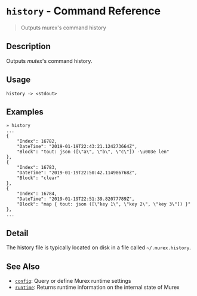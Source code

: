# `history` - Command Reference

> Outputs murex's command history

## Description

Outputs _mutex_'s command history.

## Usage

    history -> <stdout>

## Examples

    » history
    ...
    {
        "Index": 16782,
        "DateTime": "2019-01-19T22:43:21.124273664Z",
        "Block": "tout: json ([\"a\", \"b\", \"c\"]) -\u003e len"
    },
    {
        "Index": 16783,
        "DateTime": "2019-01-19T22:50:42.114986768Z",
        "Block": "clear"
    },
    {
        "Index": 16784,
        "DateTime": "2019-01-19T22:51:39.82077789Z",
        "Block": "map { tout: json ([\"key 1\", \"key 2\", \"key 3\"]) }"
    },
    ...

## Detail

The history file is typically located on disk in a file called `~/.murex.history`.

## See Also

* [`config`](../commands/config.md):
  Query or define Murex runtime settings
* [`runtime`](../commands/runtime.md):
  Returns runtime information on the internal state of Murex